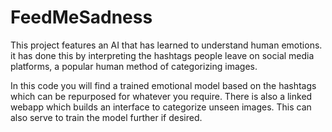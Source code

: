 # FeedMeSadness

This project features an AI that has learned to understand human emotions. it has done this by interpreting the hashtags people leave on social media platforms, a popular human method of categorizing images. 

In this code you will find a trained emotional model based on the hashtags which can be repurposed for whatever you require. There is also a linked webapp which builds an interface to categorize unseen images. This can also serve to train the model further if desired.
